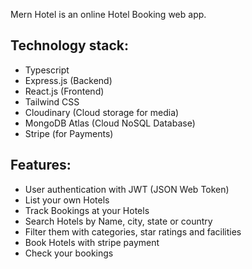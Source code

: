 Mern Hotel is an online Hotel Booking web app.
## Technology stack:
- Typescript
- Express.js (Backend)
- React.js (Frontend)
- Tailwind CSS
- Cloudinary (Cloud storage for media)
- MongoDB Atlas (Cloud NoSQL Database)
- Stripe (for Payments)
## Features:
- User authentication with JWT (JSON Web Token)
- List your own Hotels
- Track Bookings at your Hotels
- Search Hotels by Name, city, state or country
- Filter them with categories, star ratings and facilities
- Book Hotels with stripe payment
- Check your bookings
